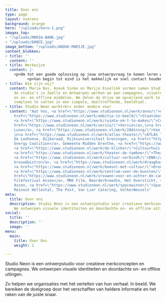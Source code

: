 ```yaml
---
title: Over ons
type: page
layout: overons
background: orange
hero: "/uploads/hero-1.png"
images_top:
- "/uploads/MARIA-BANK.jpg"
- "/uploads/DANCE.jpg"
image_bottom: "/uploads/ANOUK-MARIJE.jpg"
content_blokken:
- title: ''
  content: ''
- title: Werkwijze
  content: |-
    <p>Om tot een goede oplossing op jouw ontwerpvraag te komen leren we de organisatie eerst graag goed kennen. We gaan in gesprek, stellen vragen en kaderen zo samen de behoefte. Na de ontwerpfase presenteren we een sterk concept en verrassende uitingen die met oog voor detail zijn ontworpen.</p>
          <p>Van begin tot eind is het makkelijk en snel contact houden.</p>
- title: Wie zijn wij?
  content: Maria Bos, Anouk Sinke en Marije Esselink vormen samen Studio Neon. Vanuit
    de studio’s in Zwolle en Antwerpen werken we aan campagnes, visuele identiteiten
    en on- en offline middelen. We delen de drive om opvallend werk te maken. Het
    complexe te vatten in een simpele, doeltreffende, beeldtaal.
- title: Studio Neon werkt<br> onder andere voor
  content: "Aat Vos, <a href=\"https://www.studioneon.nl/werk/anno/\">ANNO</a>, <a
    href=\"https://www.studioneon.nl/werk/ambitie-in-beeld/\">Staatsbosbeheer</a>,
    <a href=\"https://www.studioneon.nl/werk/ruimte-om-t-te-maken/\">Co</a>, \n<a
    href=\"https://www.studioneon.nl/werk/versio/\">Versio</a>,\n<a href=\"https://www.studioneon.nl/werk/programmeur-samensteller-en-curator/\">Blue
    Luna</a>, <a href=\"https://www.studioneon.nl/werk/28dining/\">Van der Valk Assen</a>,
    \n<a href=\"https://www.studioneon.nl/werk/atlas-theater/\">ATLAS Theater</a>,
    De Loohoeve, Dijkoraad, Rijksuniversiteit Groningen, <a href=\"https://www.studioneon.nl/werk/energiek-geel-met-een-punch-in-the-face-blauw/\">New
    Energy Coalition</a>, Gemeente Midden Drenthe, <a href=\"https://www.studioneon.nl/werk/conversies/\">Conversies.nl</a>,
    <a href=\"https://www.studioneon.nl/werk/de-klinker/\">Cultuurhuis De Klinker</a>,
    <a href=\"https://www.studioneon.nl/werk/theater-de-tamboer/\">Theater De Tamboer,
    <a href=\"https://www.studioneon.nl/werk/cultuur-verbindt/\">DNK</a>, \n<a href=\"https://www.studioneon.nl/werk/dit-is-dokjard/\">Dokjard
    brouw&bistro</a>, <a href=\"https://www.studioneon.nl/werk/draagbaar/\">Draagbaar</a>,
    <a href=\"https://www.studioneon.nl/werk/bomvol-met-cultuur/\">Drentse Theaters</a>,
    <a href=\"https://www.studioneon.nl/werk/centrum-voor-de-kunsten/\">ICO</a>, <a
    href=\"https://www.studioneon.nl/werk/vrouwen-voor-en-achter-de-camera/\">Internationaal
    Filmfestival Assen</a>, MRK Film, Noorderbreedte, Het Oversticht, <a href=\"https://www.studioneon.nl/werk/festival-vibes/</a>Preuvenement
    Assen, <a href=\"https://www.studioneon.nl/werk/spacewinner/\">Spacewinner</a>,
    Reinout Hellental, The Post, Van Lier Catering, VolkerWessels"
meta:
  title: Over ons
  description: Studio Neon is een ontwerpstudio voor creatieve merkconcepten en campagnes.
    We ontwerpen visuele identiteiten en doordachte on- en offline uitingen.
social:
  title: ''
  description: ''
  image: ''
menu:
  main:
    title: Over Ons
    weight: 1

---
```

Studio Neon is een ontwerpstudio voor creatieve merkconcepten en campagnes. We ontwerpen visuele identiteiten en doordachte on- en offline uitingen.

Zo helpen we organisaties met het vertellen van hun verhaal. In beeld. We bereiken de doelgroep door het verschaffen van heldere informatie en het raken van de juiste snaar.